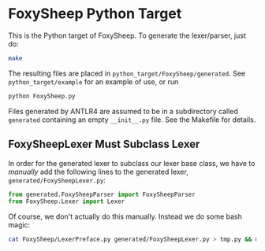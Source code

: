 # FoxySheep Python Target

This is the Python target of FoxySheep. To generate the lexer/parser, just do:

```bash
make
```

The resulting files are placed in `python_target/FoxySheep/generated`. See `python_target/example` for an example of use, or run

```bash
python FoxySheep.py
```

Files generated by ANTLR4 are assumed to be in a subdirectory called `generated` containing an empty `__init__.py` file. See the Makefile for details.

## FoxySheepLexer Must Subclass Lexer

In order for the generated lexer to subclass our lexer base class, we have to _manually_ add the following lines to the generated lexer, `generated/FoxySheepLexer.py`:
```python
from generated.FoxySheepParser import FoxySheepParser
from FoxySheep.Lexer import Lexer
```
Of course, we don't actually do this manually. Instead we do some bash magic:
```bash
cat FoxySheep/LexerPreface.py generated/FoxySheepLexer.py > tmp.py && mv tmp.py generated/FoxySheepLexer.py
```